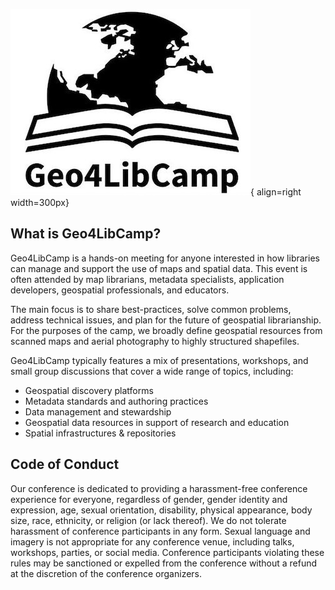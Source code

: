 ![Geo4LibCamp-logo](images/full-logo.jpg){ align=right width=300px}

## What is Geo4LibCamp?

Geo4LibCamp is a hands-on meeting for anyone interested in how libraries can manage and support the use of maps and spatial data. This event is often attended by map librarians, metadata specialists, application developers, geospatial professionals, and educators. 

The main focus is to share best-practices, solve common problems, address technical issues, and plan for the future of geospatial librarianship. For the purposes of the camp, we broadly define geospatial resources from scanned maps and aerial photography to highly structured shapefiles.

Geo4LibCamp typically features a mix of presentations, workshops, and small group discussions that cover a wide range of topics, including:


* Geospatial discovery platforms
* Metadata standards and authoring practices
* Data management and stewardship
* Geospatial data resources in support of research and education
* Spatial infrastructures & repositories

## Code of Conduct
Our conference is dedicated to providing a harassment-free conference experience for everyone, regardless of gender, gender identity and expression, age, sexual orientation, disability, physical appearance, body size, race, ethnicity, or religion (or lack thereof). We do not tolerate harassment of conference participants in any form. Sexual language and imagery is not appropriate for any conference venue, including talks, workshops, parties, or social media. Conference participants violating these rules may be sanctioned or expelled from the conference without a refund at the discretion of the conference organizers.